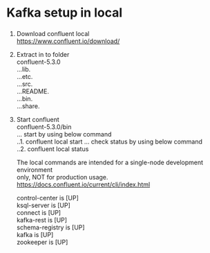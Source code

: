 # Kafka setup in local


### 
1. Download confluent local   
    https://www.confluent.io/download/

2. Extract in to folder    
        confluent-5.3.0   
                    ...lib.   
                    ...etc.    
                    ...src.    
                    ...README.     
                    ...bin.    
                    ...share.    
3. Start confluent  
        confluent-5.3.0/bin  
            ... start by using below command  
                ..1. confluent local start
            ... check status by using below command  
                ..2. confluent local status  


   The local commands are intended for a single-node development environment   
   only, NOT for production usage. https://docs.confluent.io/current/cli/index.html   

    control-center is [UP]   
    ksql-server is [UP]   
    connect is [UP]   
    kafka-rest is [UP]   
    schema-registry is [UP]   
    kafka is [UP]   
    zookeeper is [UP]   


###
